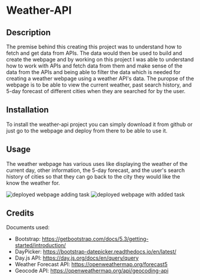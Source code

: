 # Weather-API

## Description
The premise behind this creating this project was to understand how to fetch and get data from APIs. The data would then be used to build and create the webpage and by working on this project I was able to understand how to work with APIs and fetch data from them and make sense of the data from the APIs and being able to filter the data which is needed for creating a weather webpage using a weather API's data. The puropse of the webpage is to be able to view the current weather, past search history, and 5-day forecast of different cities when they are searched for by the user.

## Installation
To install the weather-api project you can simply download it from github or just go to the webpage and deploy from there to be able to use it.

## Usage
The weather webpage has various uses like displaying the weather of the current day, other information, the 5-day forecast, and the user's search history of cities so that they can go back to the city they would like the know the weather for. 

![deployed webpage adding task](assets/images/TaskTab.png)
![deployed webpage with added task](assets/images/TaskAdded.png)


## Credits
Documents used:
- Bootstrap: https://getbootstrap.com/docs/5.3/getting-started/introduction/
- DayPicker: https://bootstrap-datepicker.readthedocs.io/en/latest/
- Day.js API: https://day.js.org/docs/en/query/query
- Weather Forecast API: https://openweathermap.org/forecast5
- Geocode API: https://openweathermap.org/api/geocoding-api
